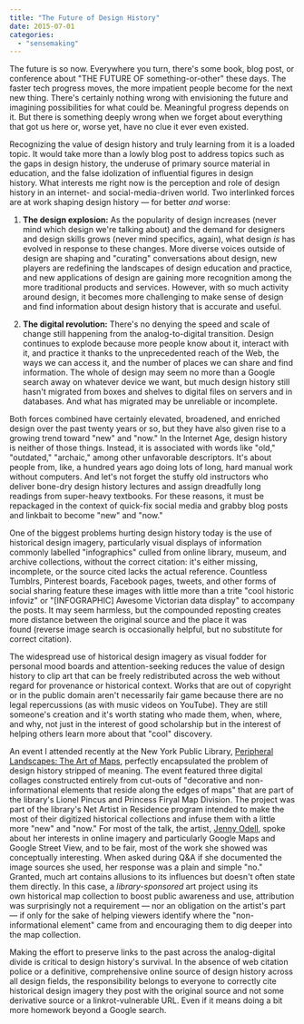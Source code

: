 ```yaml
---
title: "The Future of Design History"
date: 2015-07-01
categories: 
  - "sensemaking"
---
```


The future is so now. Everywhere you turn, there's some book, blog post, or conference about "THE FUTURE OF something-or-other" these days. The faster tech progress moves, the more impatient people become for the next new thing. There's certainly nothing wrong with envisioning the future and imagining possibilities for what could be. Meaningful progress depends on it. But there is something deeply wrong when we forget about everything that got us here or, worse yet, have no clue it ever even existed.

Recognizing the value of design history and truly learning from it is a loaded topic. It would take more than a lowly blog post to address topics such as the gaps in design history, the underuse of primary source material in education, and the false idolization of influential figures in design history. What interests me right now is the perception and role of design history in an internet- and social-media-driven world. Two interlinked forces are at work shaping design history — for better _and_ worse:

1. **The design explosion:** As the popularity of design increases (never mind which design we're talking about) and the demand for designers and design skills grows (never mind specifics, again), what design _is_ has evolved in response to these changes. More diverse voices outside of design are shaping and "curating" conversations about design, new players are redefining the landscapes of design education and practice, and new applications of design are gaining more recognition among the more traditional products and services. However, with so much activity around design, it becomes more challenging to make sense of design and find information about design history that is accurate and useful.

2. **The digital revolution:** There's no denying the speed and scale of change still happening from the analog-to-digital transition. Design continues to explode because more people know about it, interact with it, and practice it thanks to the unprecedented reach of the Web, the ways we can access it, and the number of places we can share and find information. The whole of design may seem no more than a Google search away on whatever device we want, but much design history still hasn't migrated from boxes and shelves to digital files on servers and in databases. And what has migrated may be unreliable or incomplete.

Both forces combined have certainly elevated, broadened, and enriched design over the past twenty years or so, but they have also given rise to a growing trend toward "new" and "now." In the Internet Age, design history is neither of those things. Instead, it is associated with words like "old," "outdated," "archaic," among other unfavorable descriptors. It's about people from, like, a hundred years ago doing lots of long, hard manual work without computers. And let's not forget the stuffy old instructors who deliver bone-dry design history lectures and assign dreadfully long readings from super-heavy textbooks. For these reasons, it must be repackaged in the context of quick-fix social media and grabby blog posts and linkbait to become "new" and "now."

One of the biggest problems hurting design history today is the use of historical design imagery, particularly visual displays of information commonly labelled "infographics" culled from online library, museum, and archive collections, without the correct citation: it's either missing, incomplete, or the source cited lacks the actual reference. Countless Tumblrs, Pinterest boards, Facebook pages, tweets, and other forms of social sharing feature these images with little more than a trite "cool historic infoviz" or "\[INFOGRAPHIC\] Awesome Victorian data display" to accompany the posts. It may seem harmless, but the compounded reposting creates more distance between the original source and the place it was found (reverse image search is occasionally helpful, but no substitute for correct citation).

The widespread use of historical design imagery as visual fodder for personal mood boards and attention-seeking reduces the value of design history to clip art that can be freely redistributed across the web without regard for provenance or historical context. Works that are out of copyright or in the public domain aren't necessarily fair game because there are no legal repercussions (as with music videos on YouTube). They are still someone's creation and it's worth stating who made them, when, where, and why, not just in the interest of good scholarship but in the interest of helping others learn more about that "cool" discovery.

An event I attended recently at the New York Public Library, [Peripheral Landscapes: The Art of Maps](http://www.nypl.org/events/programs/2015/05/01/peripheral-landscapes-art-maps), perfectly encapsulated the problem of design history stripped of meaning. The event featured three digital collages constructed entirely from cut-outs of "decorative and non-informational elements that reside along the edges of maps" that are part of the library's Lionel Pincus and Princess Firyal Map Division. The project was part of the library's Net Artist in Residence program intended to make the most of their digitized historical collections and infuse them with a little more "new" and "now." For most of the talk, the artist, [Jenny Odell](http://www.jennyodell.com/peripheral-landscapes.html), spoke about her interests in online imagery and particularly Google Maps and Google Street View, and to be fair, most of the work she showed was conceptually interesting. When asked during Q&A if she documented the image sources she used, her response was a plain and simple "no." Granted, much art contains allusions to its influences but doesn't often state them directly. In this case, a _library-sponsored_ art project using its own historical map collection to boost public awareness and use, attribution was surprisingly not a requirement — nor an obligation on the artist's part — if only for the sake of helping viewers identify where the "non-informational element" came from and encouraging them to dig deeper into the map collection.

Making the effort to preserve links to the past across the analog-digital divide is critical to design history's survival. In the absence of web citation police or a definitive, comprehensive online source of design history across all design fields, the responsibility belongs to everyone to correctly cite historical design imagery they post with the original source and not some derivative source or a linkrot-vulnerable URL. Even if it means doing a bit more homework beyond a Google search.
